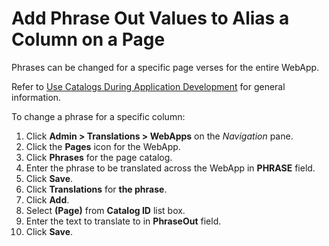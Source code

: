 # Add Phrase Out Values to Alias a Column on a Page

Phrases can be changed for a specific page verses for the entire WebApp.

Refer to [Use Catalogs During Application Development](Use_Catalogs.htm)
for general information.

To change a phrase for a specific column:

1.  Click **Admin \> Translations \> WebApps** on the *Navigation* pane.
2.  Click the **Pages** icon for the WebApp.
3.  Click **Phrases** for the page catalog.
4.  Enter the phrase to be translated across the WebApp in **PHRASE**
    field.
5.  Click **Save**.
6.  Click **Translations** for **the phrase**.
7.  Click **Add**.
8.  Select **(Page)** from **Catalog ID** list box.
9.  Enter the text to translate to in **PhraseOut** field.
10. Click **Save**.
